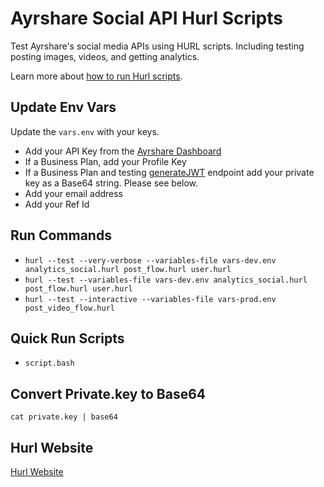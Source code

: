 # Ayrshare Social API Hurl Scripts

Test Ayrshare's social media APIs using HURL scripts. Including testing posting images, videos, and getting analytics.

Learn more about [how to run Hurl scripts](https://www.ayrshare.com/hurl-run-and-test-http-api-requests/).

## Update Env Vars

Update the `vars.env` with your keys.

- Add your API Key from the [Ayrshare Dashboard](https://app.ayrshare.com)
- If a Business Plan, add your Profile Key
- If a Business Plan and testing [generateJWT](https://docs.ayrshare.com/rest-api/endpoints/profiles#generate-a-jwt) endpoint add your private key as a Base64 string. Please see below.
- Add your email address
- Add your Ref Id

## Run Commands

- `hurl --test --very-verbose --variables-file vars-dev.env analytics_social.hurl post_flow.hurl user.hurl`
- `hurl --test --variables-file vars-dev.env analytics_social.hurl post_flow.hurl user.hurl`
- `hurl --test --interactive --variables-file vars-prod.env post_video_flow.hurl`

## Quick Run Scripts

- `script.bash`

## Convert Private.key to Base64

`cat private.key | base64`

## Hurl Website

[Hurl Website](https://hurl.dev/)
